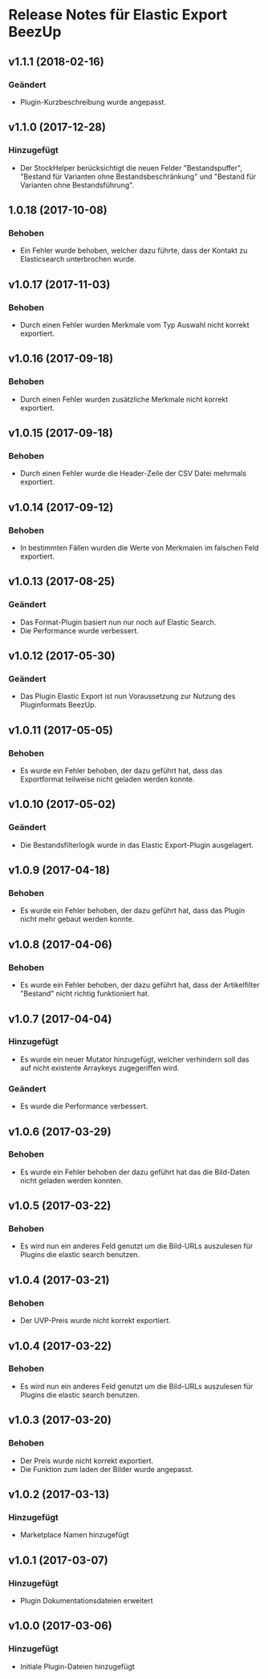 # Release Notes für Elastic Export BeezUp

## v1.1.1 (2018-02-16)

### Geändert
- Plugin-Kurzbeschreibung wurde angepasst.

## v1.1.0 (2017-12-28)

### Hinzugefügt
- Der StockHelper berücksichtigt die neuen Felder "Bestandspuffer", "Bestand für Varianten ohne Bestandsbeschränkung" und "Bestand für Varianten ohne Bestandsführung".

## 1.0.18 (2017-10-08)

### Behoben
- Ein Fehler wurde behoben, welcher dazu führte, dass der Kontakt zu Elasticsearch unterbrochen wurde.

## v1.0.17 (2017-11-03)

### Behoben
- Durch einen Fehler wurden Merkmale vom Typ Auswahl nicht korrekt exportiert.

## v1.0.16 (2017-09-18)

### Behoben
- Durch einen Fehler wurden zusätzliche Merkmale nicht korrekt exportiert.

## v1.0.15 (2017-09-18)

### Behoben
- Durch einen Fehler wurde die Header-Zeile der CSV Datei mehrmals exportiert.

## v1.0.14 (2017-09-12)

### Behoben
- In bestimmten Fällen wurden die Werte von Merkmalen im falschen Feld exportiert.

## v1.0.13 (2017-08-25)

### Geändert
- Das Format-Plugin basiert nun nur noch auf Elastic Search.
- Die Performance wurde verbessert.

## v1.0.12 (2017-05-30)

### Geändert
- Das Plugin Elastic Export ist nun Voraussetzung zur Nutzung des Pluginformats BeezUp.

## v1.0.11 (2017-05-05)

### Behoben
- Es wurde ein Fehler behoben, der dazu geführt hat, dass das Exportformat teilweise nicht geladen werden konnte.

## v1.0.10 (2017-05-02)

### Geändert
- Die Bestandsfilterlogik wurde in das Elastic Export-Plugin ausgelagert.

## v1.0.9 (2017-04-18)

### Behoben
- Es wurde ein Fehler behoben, der dazu geführt hat, dass das Plugin nicht mehr gebaut werden konnte.

## v1.0.8 (2017-04-06)

### Behoben
- Es wurde ein Fehler behoben, der dazu geführt hat, dass der Artikelfilter "Bestand" nicht richtig funktioniert hat.

## v1.0.7 (2017-04-04)

### Hinzugefügt
- Es wurde ein neuer Mutator hinzugefügt, welcher verhindern soll das auf nicht existente Arraykeys zugegeriffen wird.

### Geändert
- Es wurde die Performance verbessert.

## v1.0.6 (2017-03-29)

### Behoben
- Es wurde ein Fehler behoben der dazu geführt hat das die Bild-Daten nicht geladen werden konnten.

## v1.0.5 (2017-03-22)

### Behoben
- Es wird nun ein anderes Feld genutzt um die Bild-URLs auszulesen für Plugins die elastic search benutzen.

## v1.0.4 (2017-03-21)

### Behoben
- Der UVP-Preis wurde nicht korrekt exportiert.
## v1.0.4 (2017-03-22)

### Behoben
- Es wird nun ein anderes Feld genutzt um die Bild-URLs auszulesen für Plugins die elastic search benutzen.

## v1.0.3 (2017-03-20)

### Behoben
- Der Preis wurde nicht korrekt exportiert.
- Die Funktion zum laden der Bilder wurde angepasst.

## v1.0.2 (2017-03-13)

### Hinzugefügt
- Marketplace Namen hinzugefügt

## v1.0.1 (2017-03-07)

### Hinzugefügt
- Plugin Dokumentationsdateien erweitert

## v1.0.0 (2017-03-06)

### Hinzugefügt
- Initiale Plugin-Dateien hinzugefügt